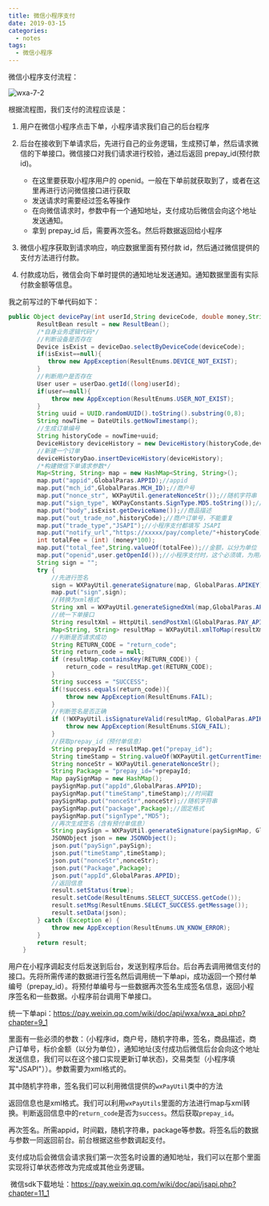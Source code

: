 ```yaml
---
title: 微信小程序支付
date: 2019-03-15
categories:
  - notes
tags:
  - 微信小程序
---
```


微信小程序支付流程：

![wxa-7-2](<https://pay.weixin.qq.com/wiki/doc/api/img/wxa-7-2.jpg>)

根据流程图，我们支付的流程应该是：

1. 用户在微信小程序点击下单，小程序请求我们自己的后台程序
2. 后台在接收到下单请求后，先进行自己的业务逻辑，生成预订单，然后请求微信的下单接口。微信接口对我们请求进行校验，通过后返回 prepay_id(预付款 id)。
    - 在这里要获取小程序用户的 openid。一般在下单前就获取到了，或者在这里再进行访问微信接口进行获取
    - 发送请求时需要经过签名等操作
    - 在向微信请求时，参数中有一个通知地址，支付成功后微信会向这个地址发送通知。
    - 拿到 prepay_id 后，需要再次签名。然后将数据返回给小程序

3. 微信小程序获取到请求响应，响应数据里面有预付款 id，然后通过微信提供的支付方法进行付款。
4. 付款成功后，微信会向下单时提供的通知地址发送通知。通知数据里面有实际付款金额等信息。

<!--more-->

我之前写过的下单代码如下：

```java
public Object devicePay(int userId,String deviceCode, double money,String time) {
        ResultBean result = new ResultBean();
    	/*自身业务逻辑代码*/
    	//判断设备是否存在
        Device isExist = deviceDao.selectByDeviceCode(deviceCode);
        if(isExist==null){
           throw new AppException(ResultEnums.DEVICE_NOT_EXIST);
        }
    	//判断用户是否存在
        User user = userDao.getId((long)userId);
        if(user==null){
            throw new AppException(ResultEnums.USER_NOT_EXIST);
        }
        String uuid = UUID.randomUUID().toString().substring(0,8);
        String nowTime = DateUtils.getNowTimestamp();
        //生成订单编号
        String historyCode = nowTime+uuid;
        DeviceHistory deviceHistory = new DeviceHistory(historyCode,deviceCode,userId,money,time,new DateUtils().getNowTime());
    	//新建一个订单    
    	deviceHistoryDao.insertDeviceHistory(deviceHistory);
        /*构建微信下单请求参数*/
    	Map<String, String> map = new HashMap<String, String>();
        map.put("appid",GlobalParas.APPID);//appid
        map.put("mch_id",GlobalParas.MCH_ID);//商户号
        map.put("nonce_str", WXPayUtil.generateNonceStr());//随机字符串
        map.put("sign_type", WXPayConstants.SignType.MD5.toString());//签名类型
        map.put("body",isExist.getDeviceName());//商品描述
        map.put("out_trade_no",historyCode);//商户订单号，不能重复
        map.put("trade_type","JSAPI");//小程序支付都填写 JSAPI
        map.put("notify_url","https://xxxxx/pay/complete/"+historyCode);//通知地址，不能传递参数
        int totalFee = (int) (money*100);
        map.put("total_fee",String.valueOf(totalFee));//金额，以分为单位
        map.put("openid",user.getOpenId());//小程序支付时，这个必须填，为用户唯一的编号 openid
        String sign = "";
        try {
            //先进行签名
            sign = WXPayUtil.generateSignature(map, GlobalParas.APIKEY);
            map.put("sign",sign);
            //转换为xml格式
            String xml = WXPayUtil.generateSignedXml(map,GlobalParas.APIKEY);
            //统一下单接口
            String resultXml = HttpUtil.sendPostXml(GlobalParas.PAY_API_URL,xml);
            Map<String, String> resultMap = WXPayUtil.xmlToMap(resultXml);
            //判断是否请求成功
            String RETURN_CODE = "return_code";
            String return_code = null;
            if (resultMap.containsKey(RETURN_CODE)) {
                return_code = resultMap.get(RETURN_CODE);
            }
            String success = "SUCCESS";
            if(!success.equals(return_code)){
                throw new AppException(ResultEnums.FAIL);
            }
            //判断签名是否正确
            if (!WXPayUtil.isSignatureValid(resultMap, GlobalParas.APIKEY, WXPayConstants.SignType.MD5)) {
                throw new AppException(ResultEnums.SIGN_FAIL);
            }
            //获取prepay_id（预付单信息）
            String prepayId = resultMap.get("prepay_id");
            String timeStamp = String.valueOf(WXPayUtil.getCurrentTimestamp());
            String nonceStr = WXPayUtil.generateNonceStr();
            String Package = "prepay_id="+prepayId;
            Map paySignMap = new HashMap();
            paySignMap.put("appId",GlobalParas.APPID);
            paySignMap.put("timeStamp",timeStamp);//时间戳
            paySignMap.put("nonceStr",nonceStr);//随机字符串
            paySignMap.put("package",Package);//固定格式
            paySignMap.put("signType","MD5");
            //再次生成签名（含有预付单信息）
            String paySign = WXPayUtil.generateSignature(paySignMap, GlobalParas.APIKEY);
            JSONObject json = new JSONObject();
            json.put("paySign",paySign);
            json.put("timeStamp",timeStamp);
            json.put("nonceStr",nonceStr);
            json.put("Package",Package);
            json.put("appId",GlobalParas.APPID);
			//返回信息
            result.setStatus(true);
            result.setCode(ResultEnums.SELECT_SUCCESS.getCode());
            result.setMsg(ResultEnums.SELECT_SUCCESS.getMessage());
            result.setData(json);
        } catch (Exception e) {
            throw new AppException(ResultEnums.UN_KNOW_ERROR);
        }
        return result;
    }
```





​	用户在小程序调起支付后发送到后台，发送到程序后台。后台再去调用微信支付的接口。先将所需传递的数据进行签名然后调用统一下单api，成功返回一个预付单编号（prepay_id）。将预付单编号与一些数据再次签名生成签名信息，返回小程序签名和一些数据。小程序前台调用下单接口。

统一下单api：https://pay.weixin.qq.com/wiki/doc/api/wxa/wxa_api.php?chapter=9_1	

​	里面有一些必须的参数：（小程序id，商户号，随机字符串，签名，商品描述，商户订单号，标价金额（以分为单位），通知地址(支付成功后微信后台会向这个地址发送信息，我们可以在这个接口实现更新订单状态)，交易类型（小程序填写"JSAPI"））。参数需要为xml格式的。

​	其中随机字符串，签名我们可以利用微信提供的`wxPayUtil`类中的方法

​	返回信息也是xml格式。我们可以利用`wxPayUtils`里面的方法进行map与xml转换。判断返回信息中的`return_code`是否为`success`。然后获取`prepay_id`。

​	再次签名。所需appid，时间戳，随机字符串，package等参数。将签名后的数据与参数一同返回前台。前台根据这些参数调起支付。

​	支付成功后会微信会请求我们第一次签名时设置的通知地址，我们可以在那个里面实现将订单状态修改为完成或其他业务逻辑。

​	微信sdk下载地址：https://pay.weixin.qq.com/wiki/doc/api/jsapi.php?chapter=11_1		